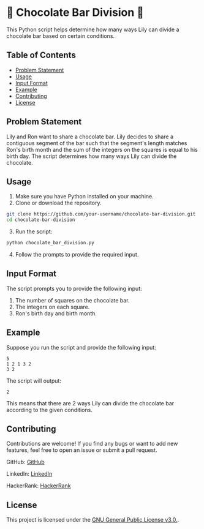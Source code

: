 # 🍫 Chocolate Bar Division 🍫

This Python script helps determine how many ways Lily can divide a chocolate bar based on certain conditions.

## Table of Contents

- [Problem Statement](#problem-statement)
- [Usage](#usage)
- [Input Format](#input-format)
- [Example](#example)
- [Contributing](#contributing)
- [License](#license)

## Problem Statement

Lily and Ron want to share a chocolate bar. Lily decides to share a contiguous segment of the bar such that the segment's length matches Ron's birth month and the sum of the integers on the squares is equal to his birth day. The script determines how many ways Lily can divide the chocolate.

## Usage

1. Make sure you have Python installed on your machine.
2. Clone or download the repository.

```bash
git clone https://github.com/your-username/chocolate-bar-division.git
cd chocolate-bar-division
```

3. Run the script:

```bash
python chocolate_bar_division.py
```

4. Follow the prompts to provide the required input.

## Input Format

The script prompts you to provide the following input:

1. The number of squares on the chocolate bar.
2. The integers on each square.
3. Ron's birth day and birth month.

## Example

Suppose you run the script and provide the following input:

```
5
1 2 1 3 2
3 2
```

The script will output:

```
2
```

This means that there are 2 ways Lily can divide the chocolate bar according to the given conditions.

## Contributing

Contributions are welcome! If you find any bugs or want to add new features, feel free to open an issue or submit a pull request.

GitHub: [GitHub](https://github.com/Maham-j)

LinkedIn: [LinkedIn](https://www.linkedin.com/in/maham-jamil-268584267)

HackerRank: [HackerRank](https://www.hackerrank.com/maham_jamil)

## License

This project is licensed under the [GNU General Public License v3.0.](LICENSE).

